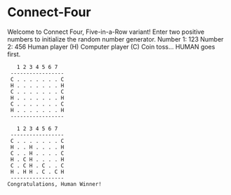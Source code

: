 # Connect-Four
Welcome to Connect Four, Five-in-a-Row variant!
Enter two positive numbers to initialize the random number generator. 
Number 1: 123
Number 2: 456
Human player (H)
Computer player (C)
Coin toss... HUMAN goes first.

       1 2 3 4 5 6 7
     -----------------
     C . . . . . . . C
     H . . . . . . . H
     C . . . . . . . C
     H . . . . . . . H
     C . . . . . . . C
     H . . . . . . . H
     -----------------

       1 2 3 4 5 6 7
     -----------------
     C . . . . . . . C
     H . . H . . . . H
     C . . H . . . . C
     H . C H . . . . H
     C . C H . C . . C
     H . H H . C . C H
     -----------------
    Congratulations, Human Winner!
